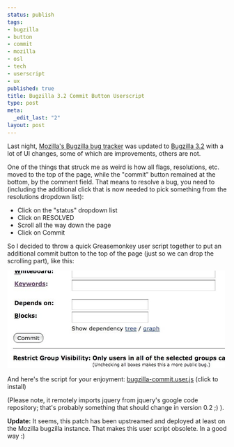 ```yaml
--- 
status: publish
tags: 
- bugzilla
- button
- commit
- mozilla
- osl
- tech
- userscript
- ux
published: true
title: Bugzilla 3.2 Commit Button Userscript
type: post
meta: 
  _edit_last: "2"
layout: post
---
```

Last night, <a href="https://bugzilla.mozilla.org">Mozilla's Bugzilla bug tracker</a> was updated to <a href="http://www.bugzilla.org/releases/3.2/new-features.html">Bugzilla 3.2</a> with a lot of UI changes, some of which are improvements, others are not.

One of the things that struck me as weird is how all flags, resolutions, etc. moved to the top of the page, while the "commit" button remained at the bottom, by the comment field. That means to resolve a bug, you need to (including the additional click that is now needed to pick something from the resolutions dropdown list):

<ul>
	<li>Click on the "status" dropdown list</li>
	<li>Click on RESOLVED</li>
	<li>Scroll all the way down the page</li>
	<li>Click on Commit</li>
</ul>

So I decided to throw a quick Greasemonkey user script together to put an additional commit button to the top of the page (just so we can drop the scrolling part), like this:

<img src="/media/wp/2008/08/bugzilla-commit.jpg" alt="" title="Second Bugzilla Commit Button" width="500" height="223" class="alignnone size-full wp-image-1498" />

And here's the script for your enjoyment:
<a href="http://people.mozilla.com/~fwenzel/files/bugzilla-commit.user.js">bugzilla-commit.user.js</a> (click to install)

(Please note, it remotely imports jquery from jquery's google code repository; that's probably something that should change in version 0.2 ;) ).

<strong>Update:</strong> It seems, this patch has been upstreamed and deployed at least on the Mozilla bugzilla instance. That makes this user script obsolete. In a good way :)
